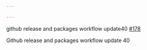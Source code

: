 ```yaml
---

---
```

    
github release and packages workflow update40 [#178](https://github.com/JantaeLeckie/monorepo-release-changesets/pull/178)
    
Github release and packages workflow update 40
